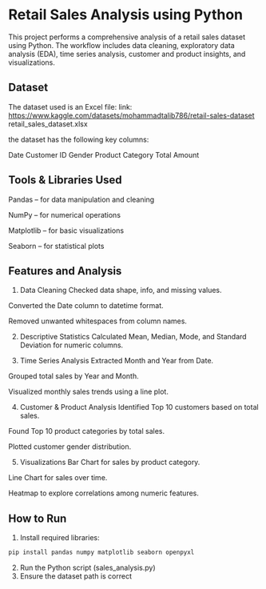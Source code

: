 # Retail Sales Analysis using Python
This project performs a comprehensive analysis of a retail sales dataset using Python. The workflow includes data cleaning, exploratory data analysis (EDA), time series analysis, customer and product insights, and visualizations.

## Dataset
The dataset used is an Excel file:
link: https://www.kaggle.com/datasets/mohammadtalib786/retail-sales-dataset
retail_sales_dataset.xlsx

the dataset has the following key columns:

Date   Customer ID   Gender   Product Category   Total Amount

## Tools & Libraries Used
Pandas – for data manipulation and cleaning

NumPy – for numerical operations

Matplotlib – for basic visualizations

Seaborn – for statistical plots

## Features and Analysis
1. Data Cleaning
Checked data shape, info, and missing values.

Converted the Date column to datetime format.

Removed unwanted whitespaces from column names.

2. Descriptive Statistics
Calculated Mean, Median, Mode, and Standard Deviation for numeric columns.

3. Time Series Analysis
Extracted Month and Year from Date.

Grouped total sales by Year and Month.

Visualized monthly sales trends using a line plot.

4. Customer & Product Analysis
Identified Top 10 customers based on total sales.

Found Top 10 product categories by total sales.

Plotted customer gender distribution.

5. Visualizations
Bar Chart for sales by product category.

Line Chart for sales over time.

Heatmap to explore correlations among numeric features.

## How to Run
1. Install required libraries:
```bash
pip install pandas numpy matplotlib seaborn openpyxl
```
2. Run the Python script (sales_analysis.py)
3. Ensure the dataset path is correct
